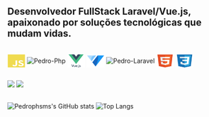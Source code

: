 ## Desenvolvedor FullStack Laravel/Vue.js, apaixonado por soluções tecnológicas que mudam vidas.

<div style="display: inline_block;"><br>
  <img align="center" alt="Pedro-Js" height="30" width="40" src="https://raw.githubusercontent.com/devicons/devicon/master/icons/javascript/javascript-plain.svg">
  <img align="center" alt="Pedro-Php" height="30" width="50" 
    src="https://upload.wikimedia.org/wikipedia/commons/thumb/2/27/PHP-logo.svg/640px-PHP-logo.svg.png">
  <img align="center" alt="Pedro-Vuejs" height="30" width="40" 
    src="https://raw.githubusercontent.com/devicons/devicon/master/icons/vuejs/vuejs-original-wordmark.svg">
  <img align="center" alt="Pedro-Vuetify" height="30" width="40" 
    src="https://raw.githubusercontent.com/devicons/devicon/master/icons/vuetify/vuetify-original.svg">
  <img align="center" alt="Pedro-Laravel" height="30" width="30" src="https://upload.wikimedia.org/wikipedia/commons/thumb/9/9a/Laravel.svg/50px-Laravel.svg.png?20190820171151">
  <img align="center" alt="Pedro-HTML" height="30" width="40" src="https://raw.githubusercontent.com/devicons/devicon/master/icons/html5/html5-original.svg">
  <img align="center" alt="Pedro-CSS" height="30" width="40" src="https://raw.githubusercontent.com/devicons/devicon/master/icons/css3/css3-original.svg">
</div>
  
  ##
 
<div> 
  <a href = "mailto:phsms.pedro@gmailcom"><img src="https://img.shields.io/badge/-Gmail-%23333?style=for-the-badge&logo=gmail&logoColor=white" target="_blank"></a>
  <a href="https://www.linkedin.com/in/pedrohenriquebp" target="_blank"><img src="https://img.shields.io/badge/-LinkedIn-%230077B5?style=for-the-badge&logo=linkedin&logoColor=white" target="_blank"></a>  
  <br>
  <br>
</div>

![Pedrophsms's GitHub stats](https://github-readme-stats-pgiokm9dc-pedrophsms.vercel.app/api?username=pedrophsms&show_icons=true&theme=radical&hide_border=true&hide_title=true&rank_icon=github)
![Top Langs](https://github-readme-stats-pgiokm9dc-pedrophsms.vercel.app/api/top-langs/?username=pedrophsms&layout=compact)

